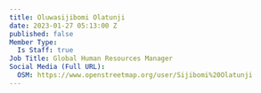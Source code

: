 ```yaml
---
title: Oluwasijibomi Olatunji
date: 2023-01-27 05:13:00 Z
published: false
Member Type:
  Is Staff: true
Job Title: Global Human Resources Manager
Social Media (Full URL):
  OSM: https://www.openstreetmap.org/user/Sijibomi%20Olatunji
---
```


